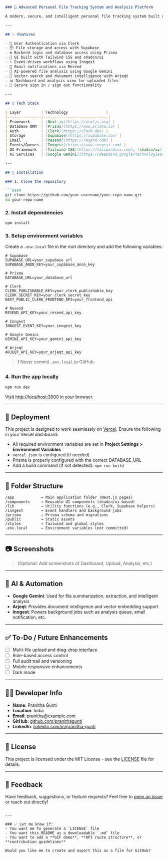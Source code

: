 ````md
### 📁 Advanced Personal File Tracking System and Analysis Platform

A modern, secure, and intelligent personal file tracking system built using the latest web technologies. This platform allows users to store, manage, analyze, and visualize their files securely with real-time events, AI-assisted analysis, and intuitive UI.

---

## ✨ Features

- 🔐 User Authentication via Clerk
- 📦 File storage and access with Supabase
- ⚙️ Backend logic and database access using Prisma
- 🎨 UI built with Tailwind CSS and shadcn/ui
- ⚡ Event-driven workflows using Inngest
- 🔔 Email notifications via Resend
- 🧠 AI-powered file analysis using Google Gemini
- 🧭 Vector search and document intelligence with Arjeqt
- 📊 Dashboard and analysis view for uploaded files
- 🔁 Secure sign in / sign out functionality

---

## 🧱 Tech Stack

| Layer         | Technology                 |
|---------------|-----------------------------|
| Framework     | [Next.js](https://nextjs.org) |
| Database ORM  | [Prisma](https://www.prisma.io) |
| Auth          | [Clerk](https://clerk.dev) |
| Storage       | [Supabase](https://supabase.com) |
| Email         | [Resend](https://resend.com) |
| Events/Queues | [Inngest](https://www.inngest.com) |
| UI Framework  | [Tailwind CSS](https://tailwindcss.com), [shadcn/ui](https://ui.shadcn.com) |
| AI Services   | [Google Gemini](https://deepmind.google/technologies/gemini), [Arjeqt](https://www.arjeqt.com) |

---

## 🔧 Installation

### 1. Clone the repository

```bash
git clone https://github.com/your-username/your-repo-name.git
cd your-repo-name
````

### 2. Install dependencies

```bash
npm install
```

### 3. Setup environment variables

Create a `.env.local` file in the root directory and add the following variables:

```env
# Supabase
SUPABASE_URL=your_supabase_url
SUPABASE_ANON_KEY=your_supabase_anon_key

# Prisma
DATABASE_URL=your_database_url

# Clerk
CLERK_PUBLISHABLE_KEY=your_clerk_publishable_key
CLERK_SECRET_KEY=your_clerk_secret_key
NEXT_PUBLIC_CLERK_FRONTEND_API=your_frontend_api

# Resend
RESEND_API_KEY=your_resend_api_key

# Inngest
INNGEST_EVENT_KEY=your_inngest_key

# Google Gemini
GEMINI_API_KEY=your_gemini_api_key

# Arjeqt
ARJEQT_API_KEY=your_arjeqt_api_key
```

> ❗ Never commit `.env.local` to GitHub.

### 4. Run the app locally

```bash
npm run dev
```

Visit [http://localhost:3000](http://localhost:3000) in your browser.

---

## 🚀 Deployment

This project is designed to work seamlessly on [Vercel](https://vercel.com/). Ensure the following in your Vercel dashboard:

* All required environment variables are set in **Project Settings > Environment Variables**
* `vercel.json` is configured (if needed)
* Prisma is properly configured with the correct DATABASE\_URL
* Add a build command (if not detected): `npm run build`

---

## 📂 Folder Structure

```
/app            → Main application folder (Next.js pages)
/components     → Reusable UI components (shadcn/ui based)
/lib            → Utility functions (e.g., Clerk, Supabase helpers)
/inngest        → Event handlers and background jobs
/prisma         → Prisma schema and migrations
/public         → Static assets
/styles         → Tailwind and global styles
.env.local      → Environment variables (not committed)
```

---

## 📷 Screenshots

> (Optional: Add screenshots of Dashboard, Upload, Analysis, etc.)

---

## 🤖 AI & Automation

* **Google Gemini**: Used for file summarization, extraction, and intelligent analysis
* **Arjeqt**: Provides document intelligence and vector embedding support
* **Inngest**: Powers background jobs such as analysis queue, email notification, etc.

---

## ✅ To-Do / Future Enhancements

* [ ] Multi-file upload and drag-drop interface
* [ ] Role-based access control
* [ ] Full audit trail and versioning
* [ ] Mobile responsive enhancements
* [ ] Dark mode

---

## 🧑‍💻 Developer Info

* **Name**: Pranitha Gunti
* **Location**: India
* **Email**: [pranitha@example.com](mailto:pranitha@example.com)
* **GitHub**: [github.com/pranithagunti](https://github.com/pranithagunti)
* **LinkedIn**: [linkedin.com/in/pranitha-gunti](https://linkedin.com/in/pranitha-gunti)

---

## 📝 License

This project is licensed under the MIT License - see the [LICENSE](LICENSE) file for details.

---

## 💬 Feedback

Have feedback, suggestions, or feature requests? Feel free to [open an issue](https://github.com/your-username/your-repo-name/issues) or reach out directly!

```

---

### ✅ Let me know if:
- You want me to generate a `LICENSE` file
- You want this README as a downloadable `.md` file
- You want to add a **GIF demo**, **API route structure**, or **contribution guidelines**

Would you like me to create and export this as a file for GitHub?
```
